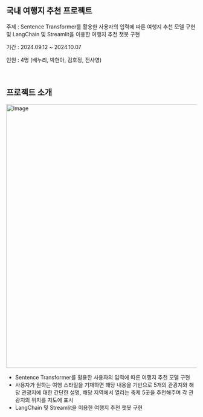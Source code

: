 ## 국내 여행지 추천 프로젝트
주제 : Sentence Transformer를 활용한 사용자의 입력에 따른 여행지 추천 모델 구현 및 LangChain 및 Streamlit을 이용한 여행지 추천 챗봇 구현

기간 : 2024.09.12 ~ 2024.10.07

인원 : 4명 (배누리, 박현아, 김호정, 전사영)

<br>

## 프로젝트 소개
<img width="697" alt="Image" src="https://github.com/user-attachments/assets/5e4d8fdd-a515-4885-a7f6-9567d20e98fa" />

- Sentence Transformer를 활용한 사용자의 입력에 따른 여행지 추천 모델 구현
- 사용자가 원하는 여행 스타일을 기재하면 해당 내용을 기반으로 5개의 관광지와 해당 관광지에 대한 간단한 설명, 해당 지역에서 열리는 축제 5곳을 추천해주며 각 관광지의 위치를 지도에 표시
- LangChain 및 Streamlit을 이용한 여행지 추천 챗봇 구현
